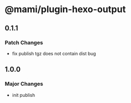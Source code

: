 # @mami/plugin-hexo-output

## 0.1.1

### Patch Changes

- fix publish tgz does not contain dist bug

## 1.0.0

### Major Changes

- init publish
